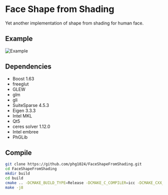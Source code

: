 # Face Shape from Shading
Yet another implementation of shape from shading for human face.

## Example
![Example](https://github.com/phg1024/FaceShapeFromShading/blob/master/bruce_model.jpg)

## Dependencies
* Boost 1.63
* freeglut
* GLEW
* glm
* gli
* SuiteSparse 4.5.3
* Eigen 3.3.3
* Intel MKL
* Qt5
* ceres solver 1.12.0
* Intel embree
* PhGLib

## Compile
```bash
git clone https://github.com/phg1024/FaceShapeFromShading.git
cd FaceShapeFromShading
mkdir build
cd build
cmake .. -DCMAKE_BUILD_TYPE=Release -DCMAKE_C_COMPILER=icc -DCMAKE_CXX_COMPILER=icpc
make -j8
```
